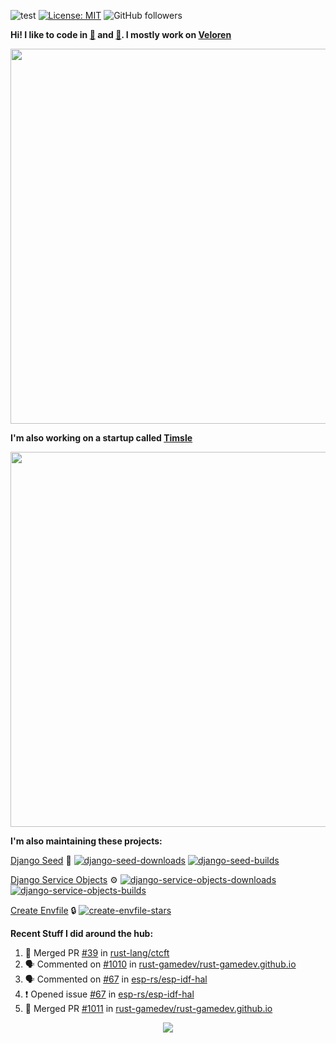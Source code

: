![test](https://hits.seeyoufarm.com/api/count/incr/badge.svg?url=https://github.com/AngelOnFira)
[![License: MIT](https://img.shields.io/badge/License-MIT-yellow.svg)](https://opensource.org/licenses/MIT)
![GitHub followers](https://img.shields.io/github/followers/angelonfira?style=social)

**Hi! I like to code in [:crab:](https://www.rust-lang.org/) and [:snake:](https://www.python.org/). I mostly work on [Veloren](https://veloren.net)**

<p align="center">
  <img width="600" src="https://media.discordapp.net/attachments/444005079410802699/730566298073038949/rsz_5f0656b6aa176.png">
</p>

**I'm also working on a startup called [Timsle](https://timsle.com)**

<p align="center">
  <img width="600" src="https://media.discordapp.net/attachments/444005079410802699/730566842674053130/rsz_5f0657242abb4.png">
</p>

**I'm also maintaining these projects:**

[Django Seed](https://github.com/Brobin/django-seed)
:seedling:
[![django-seed-downloads](https://pepy.tech/badge/django-seed)](https://pepy.tech/project/django-seed)
[![django-seed-builds](https://github.com/Brobin/django-seed/workflows/Test/badge.svg)](https://github.com/Brobin/django-seed)

[Django Service Objects](https://github.com/mixxorz/django-service-objects)
:gear:
[![django-service-objects-downloads](https://pepy.tech/badge/django-service-objects)](https://pepy.tech/project/django-service-objects)
[![django-service-objects-builds](https://github.com/mixxorz/django-service-objects/actions/workflows/test.yml/badge.svg)](https://github.com/mixxorz/django-service-objects/actions/workflows/test.yml)

[Create Envfile](https://github.com/SpicyPizza/create-envfile)
:lock:
[![create-envfile-stars](https://img.shields.io/github/stars/SpicyPizza/create-envfile?style=social)](https://github.com/SpicyPizza/create-envfile)

**Recent Stuff I did around the hub:**

<!--START_SECTION:activity-->
1. 🎉 Merged PR [#39](https://github.com/rust-lang/ctcft/pull/39) in [rust-lang/ctcft](https://github.com/rust-lang/ctcft)
2. 🗣 Commented on [#1010](https://github.com/rust-gamedev/rust-gamedev.github.io/issues/1010) in [rust-gamedev/rust-gamedev.github.io](https://github.com/rust-gamedev/rust-gamedev.github.io)
3. 🗣 Commented on [#67](https://github.com/esp-rs/esp-idf-hal/issues/67) in [esp-rs/esp-idf-hal](https://github.com/esp-rs/esp-idf-hal)
4. ❗️ Opened issue [#67](https://github.com/esp-rs/esp-idf-hal/issues/67) in [esp-rs/esp-idf-hal](https://github.com/esp-rs/esp-idf-hal)
5. 🎉 Merged PR [#1011](https://github.com/rust-gamedev/rust-gamedev.github.io/pull/1011) in [rust-gamedev/rust-gamedev.github.io](https://github.com/rust-gamedev/rust-gamedev.github.io)
<!--END_SECTION:activity-->

<p align="center">
  <img src="https://github-profile-trophy.vercel.app/?username=angelonfira&column=4&theme=nord&margin-w=15&margin-h=15">
</p>
